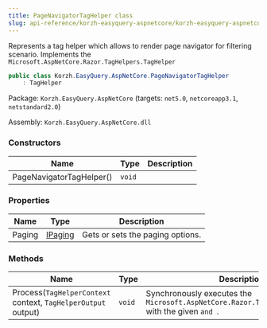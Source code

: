 ```yaml
---
title: PageNavigatorTagHelper class
slug: api-reference/korzh-easyquery-aspnetcore/korzh-easyquery-aspnetcore-namespace/pagenavigatortaghelper-class
---
```


Represents a tag helper which allows to render page navigator for filtering scenario.  Implements the `Microsoft.AspNetCore.Razor.TagHelpers.TagHelper`
```csharp
public class Korzh.EasyQuery.AspNetCore.PageNavigatorTagHelper
    : TagHelper

```
Package: `Korzh.EasyQuery.AspNetCore` (targets: `net5.0`, `netcoreapp3.1`, `netstandard2.0`)

Assembly: `Korzh.EasyQuery.AspNetCore.dll`

### Constructors

| Name | Type | Description | 
| --- | --- | --- | 
| PageNavigatorTagHelper() | `void` |  | 


### Properties

| Name | Type | Description | 
| --- | --- | --- | 
| Paging | [IPaging](//easyquery/docs/api-reference/korzh-easyquery/korzh-easyquery-services-namespace/ipaging-interface) | Gets or sets the paging options. | 


### Methods

| Name | Type | Description | 
| --- | --- | --- | 
| Process(`TagHelperContext` context, `TagHelperOutput` output) | `void` | Synchronously executes the `Microsoft.AspNetCore.Razor.TagHelpers.TagHelper` with the given `` and  ``. |